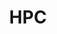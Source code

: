 ---
title: "HPC"
linkTitle: "Document"
_build:
 render: false 
weight: 10
collapsible: true
icon: "/images/icons/compute-icon-storage.svg"
---